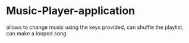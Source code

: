 # Music-Player-application
allows to change music using the keys provided, can shuffle the playlist, can make a looped song
